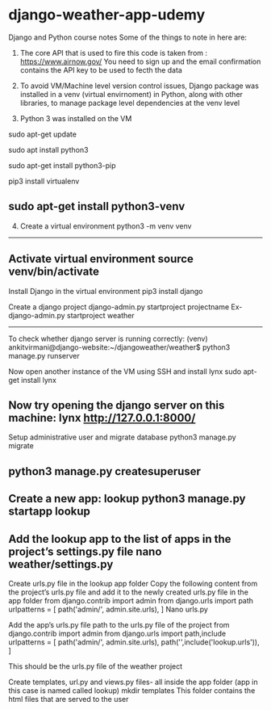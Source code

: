 # django-weather-app-udemy
Django and Python course notes
Some of the things to note in here are:

1. The core API that is used to fire this code is taken from : https://www.airnow.gov/
You need to sign up and the email confirmation contains the API key to be used to fecth the data

2. To avoid VM/Machine level version control issues, Django package was installed in a venv (virtual envirnoment) in Python, along with other libraries, to manage package level dependencies at the venv level

3. Python 3 was installed on the VM


sudo apt-get update

sudo apt install python3

sudo apt-get install python3-pip

pip3 install virtualenv

sudo apt-get install python3-venv
-------------------------------------------------------
4. Create a virtual environment
python3 -m venv venv
--------------------------------------------------------
Activate virtual environment
source venv/bin/activate
--------------------------------------------------------

Install Django in the virtual environment
pip3 install django

Create a django project
django-admin.py startproject projectname
Ex- 
django-admin.py startproject weather

---------------------------------------------------------
To check whether django server is running correctly: (venv) ankitvirmani@django-website:~/djangoweather/weather$ python3 manage.py runserver

Now open another instance of the VM using SSH and install lynx
sudo apt-get install lynx

Now try opening the django server on this machine: lynx http://127.0.0.1:8000/
------------------------------------------------------------

Setup administrative user and migrate database
python3 manage.py migrate

python3 manage.py createsuperuser
-----------------------------------------------------------
Create a new app: lookup
python3 manage.py startapp lookup
----------------------------------------------------------
Add the lookup app to the list of apps in the project’s settings.py file
nano weather/settings.py
----------------------------------------------------------



Create urls.py file in the lookup app folder
Copy the following content from the project’s urls.py file and add it to the newly created urls.py file in the app folder
from django.contrib import admin
from django.urls import path
urlpatterns = [
   path('admin/', admin.site.urls),
]
Nano urls.py

Add the app’s urls.py file path to the urls.py file of the project
from django.contrib import admin
from django.urls import path,include
urlpatterns = [
   path('admin/', admin.site.urls),
   path('',include('lookup.urls')),
]

This should be the urls.py file of the weather project

Create templates, url.py and views.py files- all inside the app folder (app in this case is named called lookup)
mkdir templates
This folder contains the html files that are served to the user


